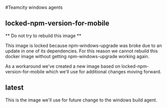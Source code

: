 #Teamcity windows agents

## locked-npm-version-for-mobile 

** Do not try to rebuild this image **

This image is locked because npm-windows-upgrade was broke due to an update in one of its dependencies.  For this reason we cannot rebuild this docker image without getting npm-windows-upgrade working again.

As a workaround we've created a new image based on locked-npm-version-for-mobile which we'll use for additional changes moving forward.

## latest

This is the image we'll use for future change to the windows build agent.